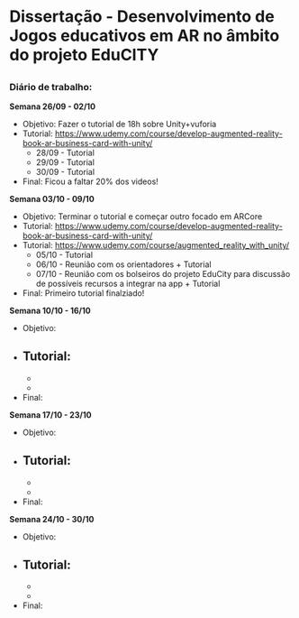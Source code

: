 # Dissertação - Desenvolvimento de Jogos educativos em AR no âmbito do projeto EduCITY
## 
### Diário de trabalho:
<b>Semana 26/09 - 02/10</b>
- Objetivo: Fazer o tutorial de 18h sobre Unity+vuforia
- Tutorial: https://www.udemy.com/course/develop-augmented-reality-book-ar-business-card-with-unity/
  - 28/09 - Tutorial
  - 29/09 - Tutorial
  - 30/09 - Tutorial
- Final: Ficou a faltar 20% dos videos!
   
<b>Semana 03/10 - 09/10</b>
- Objetivo: Terminar o tutorial e começar outro focado em ARCore
- Tutorial: https://www.udemy.com/course/develop-augmented-reality-book-ar-business-card-with-unity/
- Tutorial: https://www.udemy.com/course/augmented_reality_with_unity/
  - 05/10 - Tutorial
  - 06/10 - Reunião com os orientadores + Tutorial
  - 07/10 - Reunião com os bolseiros do projeto EduCity para discussão de possíveis recursos a integrar na app + Tutorial
- Final: Primeiro tutorial finalziado!
   
<b> Semana 10/10 - 16/10</b>
- Objetivo: 
- Tutorial:
  -  
  - 
  -
- Final:

<b> Semana 17/10 - 23/10</b>
- Objetivo: 
- Tutorial:
  -  
  - 
  -
- Final:

<b> Semana 24/10 - 30/10</b>
- Objetivo: 
- Tutorial:
  -  
  - 
  -
- Final:





